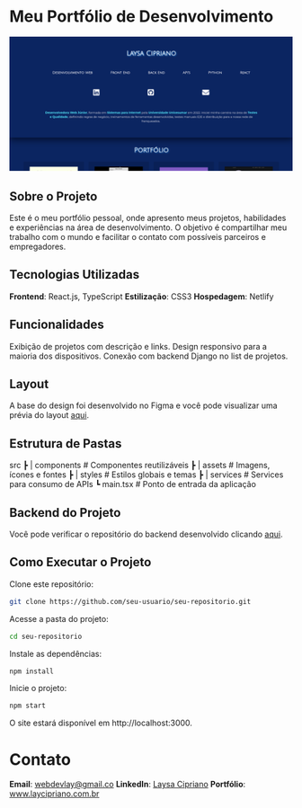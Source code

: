 # Meu Portfólio de Desenvolvimento

<img src="/src/assets/img/portfolio.png">

## Sobre o Projeto
Este é o meu portfólio pessoal, onde apresento meus projetos, habilidades e experiências na área de desenvolvimento. O objetivo é compartilhar meu trabalho com o mundo e facilitar o contato com possíveis parceiros e empregadores.

## Tecnologias Utilizadas
**Frontend**: React.js, TypeScript
**Estilização**: CSS3 
**Hospedagem**: Netlify

## Funcionalidades
Exibição de projetos com descrição e links.
Design responsivo para a maioria dos dispositivos.
Conexão com backend Django no list de projetos.

## Layout
A base do design foi desenvolvido no Figma e você pode visualizar uma prévia do layout [aqui](https://www.figma.com/proto/QqpvQFvGa3nmwxT9CyexWi/mockup---portfolio?node-id=0-1&t=LkKiHWaYQ07mbXug-1).

## Estrutura de Pastas

 src
 ┣ | components  # Componentes reutilizáveis
 ┣ | assets      # Imagens, ícones e fontes
 ┣ | styles      # Estilos globais e temas
 ┣ | services    # Services para consumo de APIs
 ┗ main.tsx      # Ponto de entrada da aplicação

## Backend do Projeto
Você pode verificar o repositório do backend desenvolvido clicando [aqui](https://github.com/LayCipriano/backend-portfolio).

## Como Executar o Projeto
Clone este repositório:
~~~bash
git clone https://github.com/seu-usuario/seu-repositorio.git
~~~
Acesse a pasta do projeto:
~~~bash
cd seu-repositorio
~~~
Instale as dependências:
~~~bash
npm install
~~~
Inicie o projeto:
~~~bash
npm start
~~~
O site estará disponível em http://localhost:3000.

# Contato
**Email**: webdevlay@gmail.co
**LinkedIn**: [Laysa Cipriano](https://br.linkedin.com/in/lay-cipriano)
**Portfólio**: www.laycipriano.com.br
